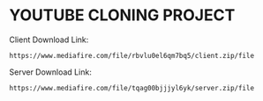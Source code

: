 # YOUTUBE CLONING PROJECT


Client Download Link:

    https://www.mediafire.com/file/rbvlu0el6qm7bq5/client.zip/file
    
Server Download Link:

    https://www.mediafire.com/file/tqag00bjjjyl6yk/server.zip/file
